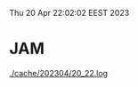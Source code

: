 Thu 20 Apr 22:02:02 EEST 2023
# JAM
<a href='./cache/202304/20_22.log'>./cache/202304/20_22.log</a>
